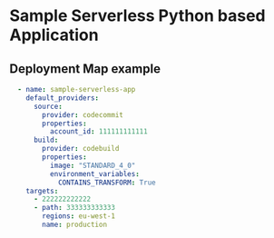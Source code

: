 # Sample Serverless Python based Application

## Deployment Map example

```yaml
  - name: sample-serverless-app
    default_providers:
      source:
        provider: codecommit
        properties:
          account_id: 111111111111
      build:
        provider: codebuild
        properties:
          image: "STANDARD_4_0"
          environment_variables:
            CONTAINS_TRANSFORM: True
    targets:
      - 222222222222
      - path: 333333333333
        regions: eu-west-1
        name: production
```
